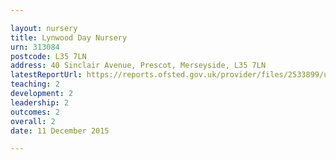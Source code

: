 ```yaml
---

layout: nursery
title: Lynwood Day Nursery
urn: 313084
postcode: L35 7LN
address: 40 Sinclair Avenue, Prescot, Merseyside, L35 7LN
latestReportUrl: https://reports.ofsted.gov.uk/provider/files/2533899/urn/313084.pdf
teaching: 2
development: 2
leadership: 2
outcomes: 2
overall: 2
date: 11 December 2015

---
```

